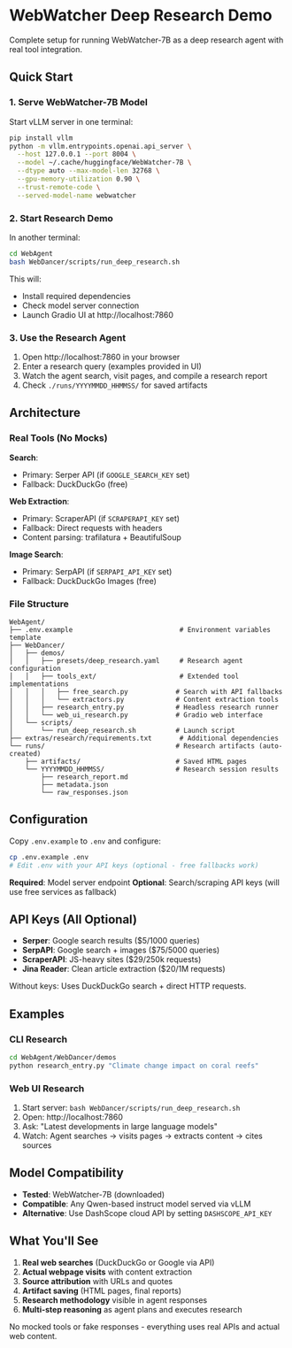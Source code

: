 # WebWatcher Deep Research Demo

Complete setup for running WebWatcher-7B as a deep research agent with real tool integration.

## Quick Start

### 1. Serve WebWatcher-7B Model

Start vLLM server in one terminal:

```bash
pip install vllm
python -m vllm.entrypoints.openai.api_server \
  --host 127.0.0.1 --port 8004 \
  --model ~/.cache/huggingface/WebWatcher-7B \
  --dtype auto --max-model-len 32768 \
  --gpu-memory-utilization 0.90 \
  --trust-remote-code \
  --served-model-name webwatcher
```

### 2. Start Research Demo

In another terminal:

```bash
cd WebAgent
bash WebDancer/scripts/run_deep_research.sh
```

This will:
- Install required dependencies
- Check model server connection
- Launch Gradio UI at http://localhost:7860

### 3. Use the Research Agent

1. Open http://localhost:7860 in your browser
2. Enter a research query (examples provided in UI)
3. Watch the agent search, visit pages, and compile a research report
4. Check `./runs/YYYYMMDD_HHMMSS/` for saved artifacts

## Architecture

### Real Tools (No Mocks)

**Search**: 
- Primary: Serper API (if `GOOGLE_SEARCH_KEY` set)
- Fallback: DuckDuckGo (free)

**Web Extraction**:
- Primary: ScraperAPI (if `SCRAPERAPI_KEY` set) 
- Fallback: Direct requests with headers
- Content parsing: trafilatura + BeautifulSoup

**Image Search**:
- Primary: SerpAPI (if `SERPAPI_API_KEY` set)
- Fallback: DuckDuckGo Images (free)

### File Structure

```
WebAgent/
├── .env.example                           # Environment variables template
├── WebDancer/
│   ├── demos/
│   │   ├── presets/deep_research.yaml     # Research agent configuration  
│   │   ├── tools_ext/                     # Extended tool implementations
│   │   │   ├── free_search.py            # Search with API fallbacks
│   │   │   └── extractors.py             # Content extraction tools
│   │   ├── research_entry.py             # Headless research runner
│   │   └── web_ui_research.py            # Gradio web interface
│   └── scripts/
│       └── run_deep_research.sh          # Launch script
├── extras/research/requirements.txt       # Additional dependencies
└── runs/                                 # Research artifacts (auto-created)
    ├── artifacts/                        # Saved HTML pages
    └── YYYYMMDD_HHMMSS/                  # Research session results
        ├── research_report.md
        ├── metadata.json
        └── raw_responses.json
```

## Configuration

Copy `.env.example` to `.env` and configure:

```bash
cp .env.example .env
# Edit .env with your API keys (optional - free fallbacks work)
```

**Required**: Model server endpoint
**Optional**: Search/scraping API keys (will use free services as fallback)

## API Keys (All Optional)

- **Serper**: Google search results ($5/1000 queries)
- **SerpAPI**: Google search + images ($75/5000 queries)  
- **ScraperAPI**: JS-heavy sites ($29/250k requests)
- **Jina Reader**: Clean article extraction ($20/1M requests)

Without keys: Uses DuckDuckGo search + direct HTTP requests.

## Examples

### CLI Research
```bash
cd WebAgent/WebDancer/demos
python research_entry.py "Climate change impact on coral reefs"
```

### Web UI Research  
1. Start server: `bash WebDancer/scripts/run_deep_research.sh`
2. Open: http://localhost:7860
3. Ask: "Latest developments in large language models"
4. Watch: Agent searches → visits pages → extracts content → cites sources

## Model Compatibility

- **Tested**: WebWatcher-7B (downloaded)
- **Compatible**: Any Qwen-based instruct model served via vLLM
- **Alternative**: Use DashScope cloud API by setting `DASHSCOPE_API_KEY`

## What You'll See

1. **Real web searches** (DuckDuckGo or Google via API)
2. **Actual webpage visits** with content extraction
3. **Source attribution** with URLs and quotes
4. **Artifact saving** (HTML pages, final reports)
5. **Research methodology** visible in agent responses
6. **Multi-step reasoning** as agent plans and executes research

No mocked tools or fake responses - everything uses real APIs and actual web content.